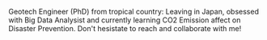 Geotech Engineer (PhD) from tropical country:
Leaving in Japan, obsessed with Big Data Analysist
and currently learning CO2 Emission affect on Disaster Prevention.
Don't hesistate to reach and collaborate with me!

<!---
LamkaP/LamkaP is a ✨ special ✨ repository because its `README.md` (this file) appears on your GitHub profile.
You can click the Preview link to take a look at your changes.
--->

